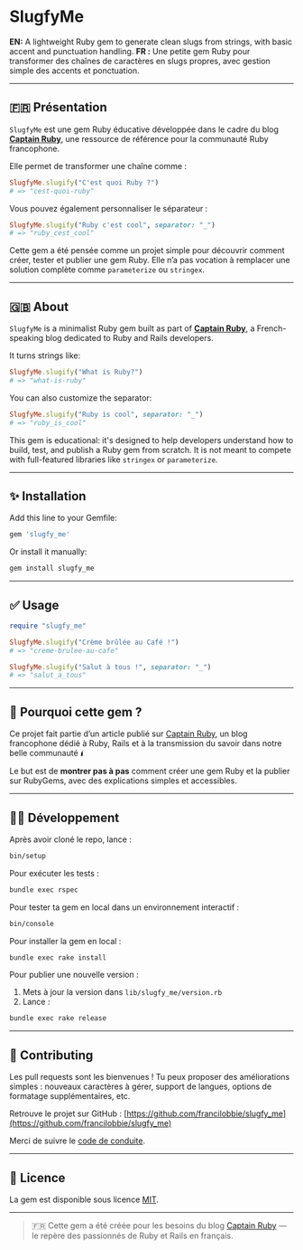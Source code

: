 # SlugfyMe

**EN:** A lightweight Ruby gem to generate clean slugs from strings, with basic accent and punctuation handling.
**FR :** Une petite gem Ruby pour transformer des chaînes de caractères en slugs propres, avec gestion simple des accents et ponctuation.

---

## 🇫🇷 Présentation

`SlugfyMe` est une gem Ruby éducative développée dans le cadre du blog [**Captain Ruby**](https://www.linkedin.com/company/captainruby), une ressource de référence pour la communauté Ruby francophone.

Elle permet de transformer une chaîne comme :

```ruby
SlugfyMe.slugify("C'est quoi Ruby ?")
# => "cest-quoi-ruby"
```

Vous pouvez également personnaliser le séparateur :

```ruby
SlugfyMe.slugify("Ruby c'est cool", separator: "_")
# => "ruby_cest_cool"
```

Cette gem a été pensée comme un projet simple pour découvrir comment créer, tester et publier une gem Ruby.
Elle n’a pas vocation à remplacer une solution complète comme `parameterize` ou `stringex`.

---

## 🇬🇧 About

`SlugfyMe` is a minimalist Ruby gem built as part of [**Captain Ruby**](https://www.linkedin.com/company/captainruby), a French-speaking blog dedicated to Ruby and Rails developers.

It turns strings like:

```ruby
SlugfyMe.slugify("What is Ruby?")
# => "what-is-ruby"
```

You can also customize the separator:

```ruby
SlugfyMe.slugify("Ruby is cool", separator: "_")
# => "ruby_is_cool"
```

This gem is educational: it's designed to help developers understand how to build, test, and publish a Ruby gem from scratch.
It is not meant to compete with full-featured libraries like `stringex` or `parameterize`.

---

## ✨ Installation

Add this line to your Gemfile:

```ruby
gem 'slugfy_me'
```

Or install it manually:

```bash
gem install slugfy_me
```

---

## ✅ Usage

```ruby
require "slugfy_me"

SlugfyMe.slugify("Crème brûlée au Café !")
# => "creme-brulee-au-cafe"

SlugfyMe.slugify("Salut à tous !", separator: "_")
# => "salut_a_tous"
```

---

## 🧪 Pourquoi cette gem ?

Ce projet fait partie d’un article publié sur [Captain Ruby](https://captainruby.fr/), un blog francophone dédié à Ruby, Rails et à la transmission du savoir dans notre belle communauté 🖠️

Le but est de **montrer pas à pas** comment créer une gem Ruby et la publier sur RubyGems, avec des explications simples et accessibles.

---

## 🧑‍💻 Développement

Après avoir cloné le repo, lance :

```bash
bin/setup
```

Pour exécuter les tests :

```bash
bundle exec rspec
```

Pour tester ta gem en local dans un environnement interactif :

```bash
bin/console
```

Pour installer la gem en local :

```bash
bundle exec rake install
```

Pour publier une nouvelle version :

1. Mets à jour la version dans `lib/slugfy_me/version.rb`
2. Lance :

```bash
bundle exec rake release
```

---

## 🤝 Contributing

Les pull requests sont les bienvenues !
Tu peux proposer des améliorations simples : nouveaux caractères à gérer, support de langues, options de formatage supplémentaires, etc.

Retrouve le projet sur GitHub :
[https://github.com/francilobbie/slugfy_me](https://github.com/francilobbie/slugfy_me)

Merci de suivre le [code de conduite](https://github.com/francilobbie/slugfy_me/blob/master/CODE_OF_CONDUCT.md).

---

## 📄 Licence

La gem est disponible sous licence [MIT](https://opensource.org/licenses/MIT).

---

> 🇫🇷 Cette gem a été créée pour les besoins du blog [Captain Ruby](https://captainruby.fr/) — le repère des passionnés de Ruby et Rails en français.
